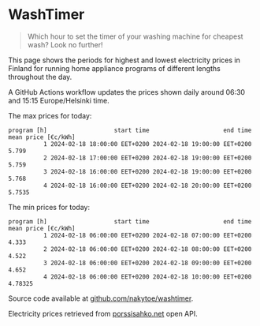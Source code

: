 
# WashTimer

> Which hour to set the timer of your washing machine for cheapest wash? Look no further!

This page shows the periods for highest and lowest electricity prices in Finland 
for running home appliance programs of different lengths throughout the day. 

A GitHub Actions workflow updates the prices shown daily around 06:30 and 15:15 Europe/Helsinki time.

The max prices for today:

	program [h]                   start time                     end time mean price [€c/kWh]
	          1 2024-02-18 18:00:00 EET+0200 2024-02-18 19:00:00 EET+0200               5.799
	          2 2024-02-18 17:00:00 EET+0200 2024-02-18 19:00:00 EET+0200               5.759
	          3 2024-02-18 16:00:00 EET+0200 2024-02-18 19:00:00 EET+0200               5.768
	          4 2024-02-18 16:00:00 EET+0200 2024-02-18 20:00:00 EET+0200              5.7535

The min prices for today:

	program [h]                   start time                     end time mean price [€c/kWh]
	          1 2024-02-18 06:00:00 EET+0200 2024-02-18 07:00:00 EET+0200               4.333
	          2 2024-02-18 06:00:00 EET+0200 2024-02-18 08:00:00 EET+0200               4.522
	          3 2024-02-18 06:00:00 EET+0200 2024-02-18 09:00:00 EET+0200               4.652
	          4 2024-02-18 06:00:00 EET+0200 2024-02-18 10:00:00 EET+0200             4.78325


Source code available at [github.com/nakytoe/washtimer](https://github.com/nakytoe/washtimer).

Electricity prices retrieved from [porssisahko.net](https://porssisahko.net/api) open API.
